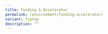 ```yaml
---
title: Funding & Accelerator
permalink: /environment/funding-accelerator/
variant: tiptap
description: ""
---
```

